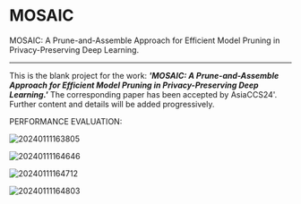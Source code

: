 # MOSAIC
MOSAIC: A Prune-and-Assemble Approach for Efficient Model Pruning in Privacy-Preserving Deep Learning.

------------------------------------------------
This is the blank project for the work: _**'MOSAIC: A Prune-and-Assemble Approach for Efficient Model Pruning in Privacy-Preserving Deep Learning.'**_ The corresponding paper has been accepted by AsiaCCS24'. Further content and details will be added progressively.


PERFORMANCE EVALUATION:

![20240111163805](https://github.com/caiyifei2008/MOSAIC/assets/55211869/4f0af816-c19c-4bb6-bbde-43942ab29190)

![20240111164646](https://github.com/caiyifei2008/MOSAIC/assets/55211869/c4dfdd0d-19ad-4a20-af35-2d3068f27695)

![20240111164712](https://github.com/caiyifei2008/MOSAIC/assets/55211869/9591f142-edbb-4552-b08a-7d1311985afd)

![20240111164803](https://github.com/caiyifei2008/MOSAIC/assets/55211869/da6af739-1d17-4e96-861b-25200e27ba18)





